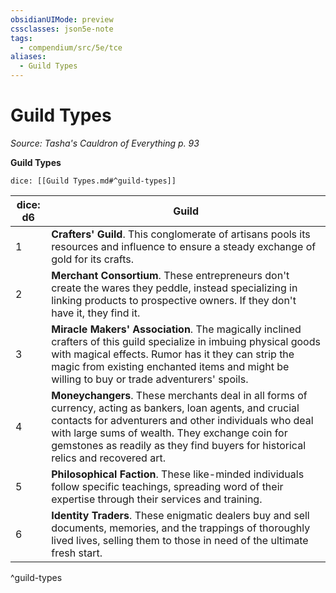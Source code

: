```yaml
---
obsidianUIMode: preview
cssclasses: json5e-note
tags:
  - compendium/src/5e/tce
aliases:
  - Guild Types
---
```

# Guild Types
*Source: Tasha's Cauldron of Everything p. 93* 

**Guild Types**

`dice: [[Guild Types.md#^guild-types]]`

| dice: d6 | Guild |
|----------|-------|
| 1 | **Crafters' Guild**. This conglomerate of artisans pools its resources and influence to ensure a steady exchange of gold for its crafts. |
| 2 | **Merchant Consortium**. These entrepreneurs don't create the wares they peddle, instead specializing in linking products to prospective owners. If they don't have it, they find it. |
| 3 | **Miracle Makers' Association**. The magically inclined crafters of this guild specialize in imbuing physical goods with magical effects. Rumor has it they can strip the magic from existing enchanted items and might be willing to buy or trade adventurers' spoils. |
| 4 | **Moneychangers**. These merchants deal in all forms of currency, acting as bankers, loan agents, and crucial contacts for adventurers and other individuals who deal with large sums of wealth. They exchange coin for gemstones as readily as they find buyers for historical relics and recovered art. |
| 5 | **Philosophical Faction**. These like-minded individuals follow specific teachings, spreading word of their expertise through their services and training. |
| 6 | **Identity Traders**. These enigmatic dealers buy and sell documents, memories, and the trappings of thoroughly lived lives, selling them to those in need of the ultimate fresh start. |
^guild-types
